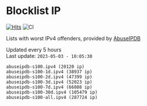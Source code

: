 # Blocklist IP

[![Hits](https://hits.seeyoufarm.com/api/count/incr/badge.svg?url=https%3A%2F%2Fgithub.com%2Fborestad%2Fblocklist-ip%2F&count_bg=%2379C83D&title_bg=%23555555&icon=&icon_color=%23E7E7E7&title=hits&edge_flat=false)](https://hits.seeyoufarm.com)  ![CI](https://img.shields.io/github/workflow/status/borestad/blocklist-ip/CI?style=flat-square)

Lists with worst IPv4 offenders, provided by [AbuseIPDB](https://www.abuseipdb.com/)

<!-- FOOTER-PLACEHOLDER -->
Updated every 5 hours<br>
Last update: `2023-05-03 - 10:05:30`
```
abuseipdb-s100.ipv4 (20120 ip)
abuseipdb-s100-1d.ipv4 (38937 ip)
abuseipdb-s100-2d.ipv4 (47399 ip)
abuseipdb-s100-3d.ipv4 (52023 ip)
abuseipdb-s100-7d.ipv4 (66808 ip)
abuseipdb-s100-30d.ipv4 (105479 ip)
abuseipdb-s100-all.ipv4 (287724 ip)
```

